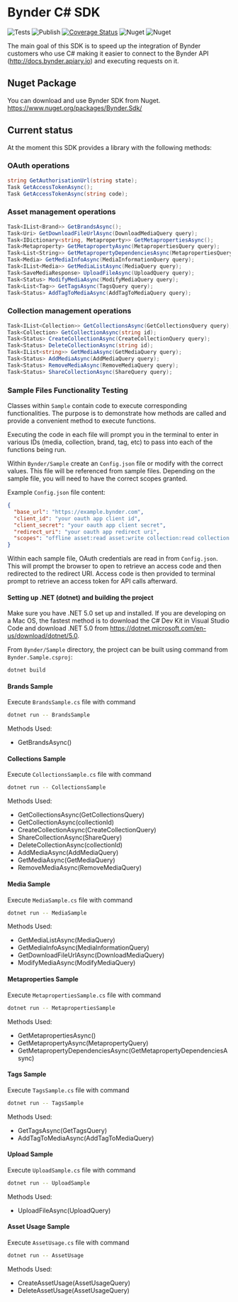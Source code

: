 # Bynder C# SDK

![Tests](https://github.com/Bynder/bynder-c-sharp-sdk/workflows/Tests/badge.svg)
![Publish](https://github.com/Bynder/bynder-c-sharp-sdk/workflows/Publish/badge.svg)
[![Coverage Status](https://coveralls.io/repos/github/Bynder/bynder-c-sharp-sdk/badge.svg?branch=master)](https://coveralls.io/github/Bynder/bynder-c-sharp-sdk?branch=master)
![Nuget](https://img.shields.io/nuget/v/Bynder.Sdk)
![Nuget](https://img.shields.io/nuget/dt/Bynder.Sdk?color=orange)

The main goal of this SDK is to speed up the integration of Bynder customers who use C# making it easier to connect to the Bynder API (http://docs.bynder.apiary.io) and executing requests on it.

## Nuget Package

You can download and use Bynder SDK from Nuget. https://www.nuget.org/packages/Bynder.Sdk/

## Current status

At the moment this SDK provides a library with the following methods:

### OAuth operations

```c#
string GetAuthorisationUrl(string state);
Task GetAccessTokenAsync();
Task GetAccessTokenAsync(string code);
```

### Asset management operations

```c#
Task<IList<Brand>> GetBrandsAsync();
Task<Uri> GetDownloadFileUrlAsync(DownloadMediaQuery query);
Task<IDictionary<string, Metaproperty>> GetMetapropertiesAsync();
Task<Metaproperty> GetMetapropertyAsync(MetapropertiesQuery query);
Task<List<String>> GetMetapropertyDependenciesAsync(MetapropertiesQuery query);
Task<Media> GetMediaInfoAsync(MediaInformationQuery query);
Task<IList<Media>> GetMediaListAsync(MediaQuery query);
Task<SaveMediaResponse> UploadFileAsync(UploadQuery query);
Task<Status> ModifyMediaAsync(ModifyMediaQuery query);
Task<List<Tag>> GetTagsAsync(TagsQuery query);
Task<Status> AddTagToMediaAsync(AddTagToMediaQuery query);
```

### Collection management operations

```c#
Task<IList<Collection>> GetCollectionsAsync(GetCollectionsQuery query);
Task<Collection> GetCollectionAsync(string id);
Task<Status> CreateCollectionAsync(CreateCollectionQuery query);
Task<Status> DeleteCollectionAsync(string id);
Task<IList<string>> GetMediaAsync(GetMediaQuery query);
Task<Status> AddMediaAsync(AddMediaQuery query);
Task<Status> RemoveMediaAsync(RemoveMediaQuery query);
Task<Status> ShareCollectionAsync(ShareQuery query);
```

### Sample Files Functionality Testing

Classes within `Sample` contain code to execute corresponding functionalities. The purpose is to demonstrate how methods 
are called and provide a convenient method to execute functions.

Executing the code in each file will prompt you in the terminal to enter in various IDs (media, collection, brand, tag, etc) to pass into each of the functions being run.

Within `Bynder/Sample` create an `Config.json` file or modify with the correct values. This file will be referenced from sample files. Depending on the sample file, you will need to have the correct scopes granted. 

Example `Config.json` file content:

```json
{
  "base_url": "https://example.bynder.com",
  "client_id": "your oauth app client id",
  "client_secret": "your oauth app client secret",
  "redirect_uri": "your oauth app redirect uri",
  "scopes": "offline asset:read asset:write collection:read collection:write asset.usage:read asset.usage:write meta.assetbank:read meta.assetbank:write meta.workflow:read"
}
```
Within each sample file, OAuth credentials are read in from `Config.json`. 
This will prompt the browser to open to retrieve an access code and then redirected to the redirect URI. 
Access code is then provided to terminal prompt to retrieve an access token for API calls afterward.


#### Setting up .NET (dotnet) and building the project

Make sure you have .NET 5.0 set up and installed. If you are developing on a Mac OS, the fastest method is to download the C# Dev Kit in Visual Studio Code and download .NET 5.0 from https://dotnet.microsoft.com/en-us/download/dotnet/5.0.

From `Bynder/Sample` directory, the project can be built using command from `Bynder.Sample.csproj`:
```bash
dotnet build
```


#### Brands Sample

Execute `BrandsSample.cs` file with command

```bash
dotnet run -- BrandsSample
```

Methods Used:
* GetBrandsAsync()


#### Collections Sample

Execute `CollectionsSample.cs` file with command

```bash
dotnet run -- CollectionsSample
```

Methods Used:
* GetCollectionsAsync(GetCollectionsQuery)
* GetCollectionAsync(collectionId)
* CreateCollectionAsync(CreateCollectionQuery)
* ShareCollectionAsync(ShareQuery)
* DeleteCollectionAsync(collectionId)
* AddMediaAsync(AddMediaQuery)
* GetMediaAsync(GetMediaQuery)
* RemoveMediaAsync(RemoveMediaQuery)


#### Media Sample

Execute `MediaSample.cs` file with command

```bash
dotnet run -- MediaSample
```

Methods Used:

* GetMediaListAsync(MediaQuery)
* GetMediaInfoAsync(MediaInformationQuery)
* GetDownloadFileUrlAsync(DownloadMediaQuery)
* ModifyMediaAsync(ModifyMediaQuery)

#### Metaproperties Sample

Execute `MetapropertiesSample.cs` file with command

```bash
dotnet run -- MetapropertiesSample
```

Methods Used:
* GetMetapropertiesAsync()
* GetMetapropertyAsync(MetapropertyQuery)
* GetMetapropertyDependenciesAsync(GetMetapropertyDependenciesAsync)

#### Tags Sample

Execute `TagsSample.cs` file with command

```bash
dotnet run -- TagsSample
```

Methods Used:
* GetTagsAsync(GetTagsQuery)
* AddTagToMediaAsync(AddTagToMediaQuery)

#### Upload Sample

Execute `UploadSample.cs` file with command

```bash
dotnet run -- UploadSample
```

Methods Used:
* UploadFileAsync(UploadQuery)

#### Asset Usage Sample

Execute `AssetUsage.cs` file with command

```bash
dotnet run -- AssetUsage
```
Methods Used:
* CreateAssetUsage(AssetUsageQuery)
* DeleteAssetUsage(AssetUsageQuery)
